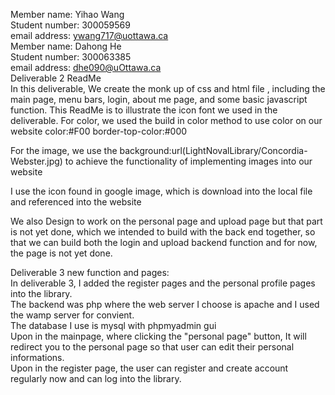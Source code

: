 Member name: Yihao Wang
<br/>
Student number: 300059569
<br/>
email address: ywang717@uottawa.ca  
Member name: Dahong He
<br/>
Student number: 300063385
<br/>
email address: dhe090@uOttawa.ca   
Deliverable 2 ReadMe
<br/>
In this deliverable,  We create the monk up of css and html file , 
including the main page, menu bars, login, about me page, and 
some basic javascript function. This ReadMe is to illustrate the icon 
font we used in the deliverable.
For color, we used the build in color method to use color on our website
color:#F00
border-top-color:#000

For the image, we use the 
background:url(LightNovalLibrary/Concordia-Webster.jpg)
to achieve the functionality of implementing images into our website

I use the icon found in google image, which is download into the local file and referenced into the website

We also Design to work on the personal page and upload page but that part is not yet done, which we intended to build with the back end together, so that we can build both the login and upload backend function and for now, the page is not yet done.

Deliverable 3 new function and pages:  
In deliverable 3, I added the register pages and the personal profile pages into the library.  
The backend was php where the web server I choose is apache and I used the wamp server for convient.  
The database I use is mysql with phpmyadmin gui  
Upon in the mainpage, where clicking the "personal page" button, It will redirect you to the personal page so that user can edit their personal informations.  
Upon in the register page, the user can register and create account regularly now and can log into the library.  
